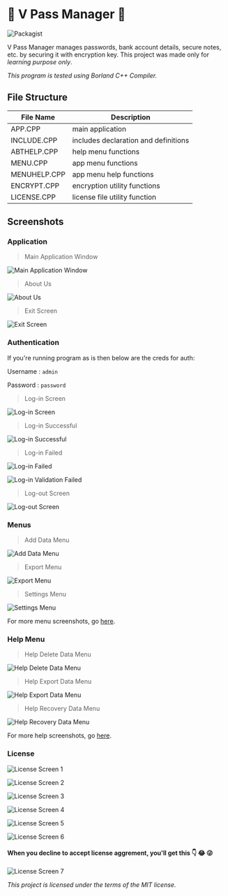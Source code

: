 # :lock_with_ink_pen: V Pass Manager :closed_lock_with_key:

![Packagist](https://img.shields.io/packagist/l/doctrine/orm.svg)

V Pass Manager manages passwords, bank account details, secure notes, etc. by securing it with encryption key. This project was made only for _learning purpose only_.

*This program is tested using Borland C++ Compiler.*

## File Structure
| File Name | Description |
| --- | --- |
| APP.CPP | main application |
| INCLUDE.CPP | includes declaration and definitions |
| ABTHELP.CPP | help menu functions |
| MENU.CPP | app menu functions |
| MENUHELP.CPP | app menu help functions |
| ENCRYPT.CPP | encryption utility functions |
| LICENSE.CPP | license file utility function |

## Screenshots
### Application
> Main Application Window

![Main Application Window](screenshots/main-application.png "Main Application Window")

> About Us

![About Us](screenshots/about-us.png "About Us")

> Exit Screen

![Exit Screen](screenshots/exit-screen.png "Exit Screen")

### Authentication

If you're running program as is then below are the creds for auth:

Username : `admin`

Password : `password`

> Log-in Screen

![Log-in Screen](screenshots/auth/login-screen-1.png "Log-in Screen")

> Log-in Successful

![Log-in Successful](screenshots/auth/login-screen-success.png "Log-in Successful")

> Log-in Failed

![Log-in Failed](screenshots/auth/login-screen-failed.png "Log-in Failed")

![Log-in Validation Failed](screenshots/auth/login-screen-validation.png "Log-in Validation Failed")

> Log-out Screen

![Log-out Screen](screenshots/auth/logout-screen.png "Log-out Screen")

### Menus
> Add Data Menu

![Add Data Menu](screenshots/menu/add-data-menu.png "Add Data Menu")

> Export Menu

![Export Menu](screenshots/menu/export-data-menu.png "Export Menu")

> Settings Menu

![Settings Menu](screenshots/menu/settings-menu.png "Settings Menu")

For more menu screenshots, go [here](screenshots/menu/).

### Help Menu
> Help Delete Data Menu

![Help Delete Data Menu](screenshots/help/help-delete-data-menu.png "Help Delete Data Menu")

> Help Export Data Menu

![Help Export Data Menu](screenshots/help/help-export-menu.png "Help Export Data Menu")

> Help Recovery Data Menu

![Help Recovery Data Menu](screenshots/help/help-recovery-menu.png "Help Recovery Data Menu")

For more help screenshots, go [here](screenshots/help/).

### License

![License Screen 1](screenshots/license/license-screen-1.png "License Screen 1")

![License Screen 2](screenshots/license/license-screen-2.png "License Screen 2")

![License Screen 3](screenshots/license/license-screen-3.png "License Screen 3")

![License Screen 4](screenshots/license/license-screen-4.png "License Screen 4")

![License Screen 5](screenshots/license/license-screen-5.png "License Screen 5")

![License Screen 6](screenshots/license/license-screen-6.png "License Screen 6")

#### When you decline to accept license aggrement, you'll get this :point_down: :joy: :stuck_out_tongue_winking_eye:
![License Screen 7](screenshots/license/license-screen-7.png "License Screen 7")

*This project is licensed under the terms of the MIT license.*
